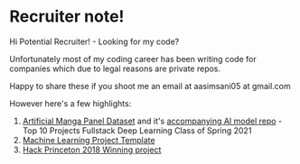 # Recruiter note!
Hi Potential Recruiter! - Looking for my code?

Unfortunately most of my coding career has been writing code for companies which due to legal reasons are private repos. 

Happy to share these if you shoot me an email at aasimsani05 at gmail.com

However here's a few highlights:
1. [Artificial Manga Panel Dataset](https://github.com/aasimsani/artificial_manga_panel_dataset) and it's [accompanying AI model repo](https://github.com/aasimsani/ampd-ml.git) - Top 10 Projects Fullstack Deep Learning Class of Spring 2021
2. [Machine Learning Project Template](https://github.com/aasimsani/ml_project_template.git)
3. [Hack Princeton 2018 Winning project](https://github.com/aasimsani/hackprinceton2018-fall.git)
